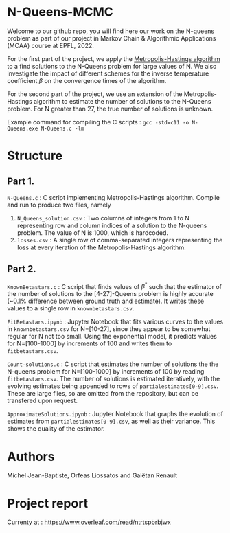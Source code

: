 # N-Queens-MCMC

Welcome to our github repo, you will find here our work on the N-queens problem as part of our project in Markov Chain & Algorithmic Applications (MCAA) course at EPFL, 2022. 

For the first part of the project, we apply the [Metropolis-Hastings algorithm](https://en.wikipedia.org/wiki/Metropolis%E2%80%93Hastings_algorithm) to a find solutions to the N-Queens problem for large values of N. We also investigate the impact of different schemes for the inverse temperature coefficient $\beta$ on the convergence times of the algorithm.

For the second part of the project, we use an extension of the Metropolis-Hastings algorithm to estimate the number of solutions to the N-Queens problem. For N greater than 27, the true number of solutions is unknown. 

Example command for compiling the C scripts : 
`gcc -std=c11 -o N-Queens.exe N-Queens.c -lm`

# Structure

## Part 1.

`N-Queens.c` : C script implementing Metropolis-Hastings algorithm. Compile and run to produce two files, namely 
1. `N_Queens_solution.csv` : Two columns of integers from 1 to N representing row and column indices of a solution to the N-queens problem. The value of N is 1000, which is hardcoded.
2. `losses.csv` : A single row of comma-separated integers representing the loss at every iteration of the Metropolis-Hastings algorithm.

## Part 2.

`KnownBetastars.c` : C script that finds values of $\beta^*$ such that the estimator of the number of solutions to the [4-27]-Queens problem is highly accurate (~0.1% difference between ground truth and estimate). It writes these values to a single row in `knownbetastars.csv`.

`FitBetastars.ipynb` : Jupyter Notebook that fits various curves to the values in `knownbetastars.csv` for N=[10-27], since they appear to be somewhat regular for N not too small. Using the exponential model, it predicts values for N=[100-1000] by increments of 100 and writes them to `fitbetastars.csv`.

`Count-solutions.c` : C script that estimates the number of solutions the the N-queens problem for N=[100-1000] by increments of 100 by reading `fitbetastars.csv`. The number of solutions is estimated iteratively, with the evolving estimates being appended to rows of `partialestimates[0-9].csv`. These are large files, so are omitted from the repository, but can be transfered upon request.

`ApproximateSolutions.ipynb` : Jupyter Notebook that graphs the evolution of estimates from `partialestimates[0-9].csv`, as well as their variance. This shows the quality of the estimator.


# Authors 

Michel Jean-Baptiste, Orfeas Liossatos and Gaiëtan Renault

# Project report

Currenty at : https://www.overleaf.com/read/ntrtspbrbjwx
